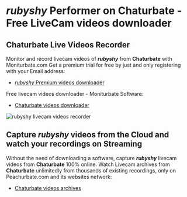 # _rubyshy_ Performer on Chaturbate - Free LiveCam videos downloader

## Chaturbate Live Videos Recorder

Monitor and record livecam videos of **_rubyshy_** from **Chaturbate** with Moniturbate.com
Get a premium trial for free by just and only registering with your Email address:
* [_rubyshy_ Premium videos downloader](https://moniturbate.com/request-demo-licence-key.html)

Free livecam videos downloader - Moniturbate Software:
* [Chaturbate videos downloader](https://moniturbate.com/moniturbate-download-software.html)

![_rubyshy_ livecam videos recorder](https://peachurnet.com/templates/moniturbate-software.png)


## Capture _rubyshy_ videos from the Cloud and watch your recordings on Streaming

Without the need of downloading a software, capture **_rubyshy_** livecam videos from **Chaturbate** 100% online.
Watch Livecam archives from **Chaturbate** unlimitedly from thousands of existing recordings, only on Peachurbate.com and its websites network:
* [Chaturbate videos archives](https://peachurnet.com/)